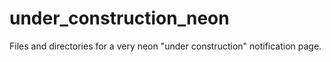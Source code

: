 # under_construction_neon
Files and directories for a very neon "under construction" notification page.
